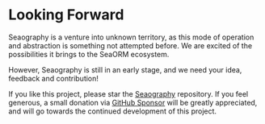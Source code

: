 # Looking Forward

Seaography is a venture into unknown territory, as this mode of operation and abstraction is something not attempted before. We are excited of the possibilities it brings to the SeaORM ecosystem.

However, Seaography is still in an early stage, and we need your idea, feedback and contribution!

If you like this project, please star the [Seaography](https://github.com/SeaQL/seaography) repository. If you feel generous, a small donation via [GitHub Sponsor](https://github.com/sponsors/SeaQL) will be greatly appreciated, and will go towards the continued development of this project.